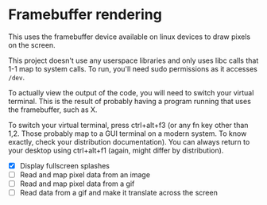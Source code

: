 # Framebuffer rendering

This uses the framebuffer device available on linux devices to draw pixels on the screen.

This project doesn't use any userspace libraries and only uses libc calls that 1-1 map to system calls.
To run, you'll need sudo permissions as it accesses `/dev`.

To actually view the output of the code, you will need to switch your virtual terminal. This is the result of probably having a program running that uses the framebuffer, such as X.

To switch your virtual terminal, press ctrl+alt+f3 (or any fn key other than 1,2. Those probably map to a GUI terminal on a modern system. To know exactly, check your distribution documentation). You can always return to your desktop using ctrl+alt+f1 (again, might differ by distribution).

-   [x] Display fullscreen splashes
-   [ ] Read and map pixel data from an image
-   [ ] Read and map pixel data from a gif
-   [ ] Read data from a gif and make it translate across the screen
